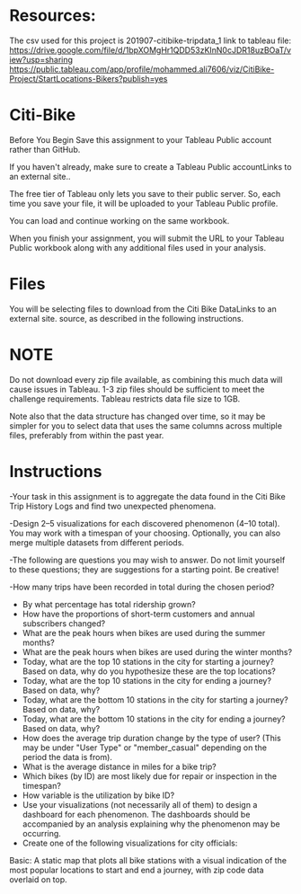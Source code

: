 # Resources: 
The csv used for this project is 201907-citibike-tripdata_1
link to tableau file: https://drive.google.com/file/d/1bpXOMgHr1QDD53zKInN0cJDR18uzBOaT/view?usp=sharing
https://public.tableau.com/app/profile/mohammed.ali7606/viz/CitiBike-Project/StartLocations-Bikers?publish=yes

# Citi-Bike
Before You Begin
Save this assignment to your Tableau Public account rather than GitHub.

If you haven't already, make sure to create a Tableau Public accountLinks to an external site..

The free tier of Tableau only lets you save to their public server. So, each time you save your file, it will be uploaded to your Tableau Public profile.

You can load and continue working on the same workbook.

When you finish your assignment, you will submit the URL to your Tableau Public workbook along with any additional files used in your analysis.

# Files
You will be selecting files to download from the Citi Bike DataLinks to an external site. source, as described in the following instructions.

# NOTE
Do not download every zip file available, as combining this much data will cause issues in Tableau. 1-3 zip files should be sufficient to meet the challenge requirements. Tableau restricts data file size to 1GB.

Note also that the data structure has changed over time, so it may be simpler for you to select data that uses the same columns across multiple files, preferably from within the past year.

# Instructions
-Your task in this assignment is to aggregate the data found in the Citi Bike Trip History Logs and find two unexpected phenomena.

-Design 2–5 visualizations for each discovered phenomenon (4–10 total). You may work with a timespan of your choosing. Optionally, you can also merge multiple datasets from different periods.

-The following are questions you may wish to answer. Do not limit yourself to these questions; they are suggestions for a starting point. Be creative!

-How many trips have been recorded in total during the chosen period?
- By what percentage has total ridership grown?
- How have the proportions of short-term customers and annual subscribers changed?
- What are the peak hours when bikes are used during the summer months?
- What are the peak hours when bikes are used during the winter months?
- Today, what are the top 10 stations in the city for starting a journey? Based on data, why do you hypothesize these are the top locations?
- Today, what are the top 10 stations in the city for ending a journey? Based on data, why?
- Today, what are the bottom 10 stations in the city for starting a journey? Based on data, why?
- Today, what are the bottom 10 stations in the city for ending a journey? Based on data, why?
- How does the average trip duration change by the type of user? (This may be under "User Type" or "member_casual" depending on the period the data is from).
- What is the average distance in miles for a bike trip?
- Which bikes (by ID) are most likely due for repair or inspection in the timespan?
- How variable is the utilization by bike ID?
- Use your visualizations (not necessarily all of them) to design a dashboard for each phenomenon. The dashboards should be accompanied by an analysis explaining why the phenomenon may be occurring.
- Create one of the following visualizations for city officials:

Basic: A static map that plots all bike stations with a visual indication of the most popular locations to start and end a journey, with zip code data overlaid on top.
